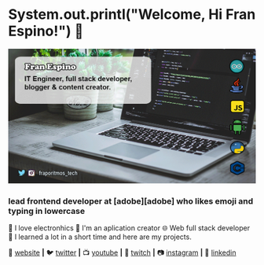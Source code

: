 # System.out.printl("Welcome, Hi Fran Espino!") 👋
[![bg][banner]][website]
### lead frontend developer at [adobe][adobe] who likes emoji and typing in lowercase

🤖 I love electronhics
📲 I'm an aplication creator
🌐 Web full stack developer
🧠 I learned a lot in a short time and here are my projects.

🏡 [website][website] **|** 
🐦 [twitter][twitter] **|** 
📺 [youtube][youtube] **|** 
🎥 [twitch][twitch] **|** 
📷 [instagram][instagram] **|** 
👔 [linkedin][linkedin]

[banner]: https://raw.githubusercontent.com/FranEspino/FranEspino/master/frapo.gif
[website]: https://frapodeveloper.github.io/FraporitmosWebPage/
[twitter]: https://twitter.com/bradgarropy
[youtube]: https://www.youtube.com/channel/UCYp5KKC8OUIS_CwbNwZeYbA
[twitch]: https://twitter.com/FranEspino4
[instagram]: https://www.instagram.com/fraporitmos_tech/
[linkedin]: https://www.linkedin.com/in/fran-espino-558b381a7/
